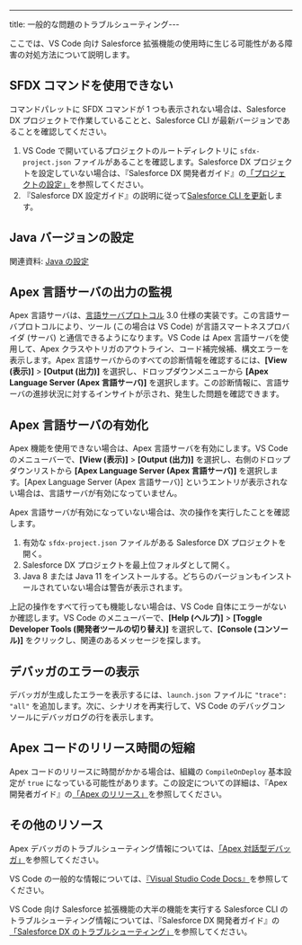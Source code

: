 ---
title: 一般的な問題のトラブルシューティング---

ここでは、VS Code 向け Salesforce 拡張機能の使用時に生じる可能性がある障害の対処方法について説明します。

## SFDX コマンドを使用できない

コマンドパレットに SFDX コマンドが 1 つも表示されない場合は、Salesforce DX プロジェクトで作業していることと、Salesforce CLI が最新バージョンであることを確認してください。

1. VS Code で開いているプロジェクトのルートディレクトリに `sfdx-project.json` ファイルがあることを確認します。Salesforce DX プロジェクトを設定していない場合は、『Salesforce DX 開発者ガイド』の[「プロジェクトの設定」](https://developer.salesforce.com/docs/atlas.en-us.sfdx_dev.meta/sfdx_dev/sfdx_dev_workspace_setup.htm)を参照してください。
2. 『Salesforce DX 設定ガイド』の説明に従って[Salesforce CLI を更新](https://developer.salesforce.com/docs/atlas.en-us.sfdx_setup.meta/sfdx_setup/sfdx_setup_update_cli.htm)します。

## Java バージョンの設定

関連資料: [Java の設定](getting-started/java-setup)

## Apex 言語サーバの出力の監視

Apex 言語サーバは、[言語サーバプロトコル](https://github.com/Microsoft/language-server-protocol) 3.0 仕様の実装です。この言語サーバプロトコルにより、ツール \(この場合は VS Code\) が言語スマートネスプロバイダ \(サーバ\) と通信できるようになります。VS Code は Apex 言語サーバを使用して、Apex クラスやトリガのアウトライン、コード補完候補、構文エラーを表示します。Apex 言語サーバからのすべての診断情報を確認するには、**[View \(表示\)]** > **[Output \(出力\)]** を選択し、ドロップダウンメニューから **[Apex Language Server \(Apex 言語サーバ\)]** を選択します。この診断情報に、言語サーバの進捗状況に対するインサイトが示され、発生した問題を確認できます。

## Apex 言語サーバの有効化

Apex 機能を使用できない場合は、Apex 言語サーバを有効にします。VS Code のメニューバーで、**[View \(表示\)]** > **[Output \(出力\)]** を選択し、右側のドロップダウンリストから **[Apex Language Server \(Apex 言語サーバ\)]** を選択します。[Apex Language Server \(Apex 言語サーバ\)] というエントリが表示されない場合は、言語サーバが有効になっていません。

Apex 言語サーバが有効になっていない場合は、次の操作を実行したことを確認します。

1. 有効な `sfdx-project.json` ファイルがある Salesforce DX プロジェクトを開く。
1. Salesforce DX プロジェクトを最上位フォルダとして開く。
1. Java 8 または Java 11 をインストールする。どちらのバージョンもインストールされていない場合は警告が表示されます。

上記の操作をすべて行っても機能しない場合は、VS Code 自体にエラーがないか確認します。VS Code のメニューバーで、**[Help \(ヘルプ\)]** > **[Toggle Developer Tools \(開発者ツールの切り替え\)]** を選択して、**[Console \(コンソール\)]** をクリックし、関連のあるメッセージを探します。

## デバッガのエラーの表示

デバッガが生成したエラーを表示するには、`launch.json` ファイルに `"trace": "all"` を追加します。次に、シナリオを再実行して、VS Code のデバッグコンソールにデバッガログの行を表示します。

## Apex コードのリリース時間の短縮

Apex コードのリリースに時間がかかる場合は、組織の `CompileOnDeploy` 基本設定が `true` になっている可能性があります。この設定についての詳細は、『Apex 開発者ガイド』の[「Apex のリリース」](https://developer.salesforce.com/docs/atlas.en-us.apexcode.meta/apexcode/apex_deploying.htm)を参照してください。

## その他のリソース

Apex デバッガのトラブルシューティング情報については、[「Apex 対話型デバッガ」](../apex/interactive-debugger)を参照してください。

VS Code の一般的な情報については、[『Visual Studio Code Docs』](https://code.visualstudio.com/docs)を参照してください。

VS Code 向け Salesforce 拡張機能の大半の機能を実行する Salesforce CLI のトラブルシューティング情報については、『Salesforce DX 開発者ガイド』の[「Salesforce DX のトラブルシューティング」](https://developer.salesforce.com/docs/atlas.en-us.sfdx_dev.meta/sfdx_dev/sfdx_dev_troubleshoot.htm)を参照してください。
